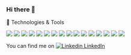 ### Hi there 👋

🔧 Technologies & Tools

![](https://img.shields.io/badge/OS-Linux-informational?style=flat&logo=<LOGO_NAME>&logoColor=white&color=2bbc8a)
![](https://img.shields.io/badge/Engine-NodeJS-informational?style=flat&logo=<LOGO_NAME>&logoColor=white&color=2bbc8a)
![](https://img.shields.io/badge/Code-Javascript-informational?style=flat&logo=<LOGO_NAME>&logoColor=white&color=2bbc8a)
![](https://img.shields.io/badge/Code-Typescrypt-informational?style=flat&logo=<LOGO_NAME>&logoColor=white&color=2bbc8a)
![](https://img.shields.io/badge/Code-Java-informational?style=flat&logo=<LOGO_NAME>&logoColor=white&color=2bbc8a)
![](https://img.shields.io/badge/Code-GraphQL-informational?style=flat&logo=<LOGO_NAME>&logoColor=white&color=2bbc8a)
![](https://img.shields.io/badge/Code-REST-informational?style=flat&logo=<LOGO_NAME>&logoColor=white&color=2bbc8a)
![](https://img.shields.io/badge/NoSQL-MongoDB-informational?style=flat&logo=<LOGO_NAME>&logoColor=white&color=2bbc8a)
![](https://img.shields.io/badge/NoSQL-DynamoDB-informational?style=flat&logo=<LOGO_NAME>&logoColor=white&color=2bbc8a)
![](https://img.shields.io/badge/SQL-PostgreSQL-informational?style=flat&logo=<LOGO_NAME>&logoColor=white&color=2bbc8a)
![](https://img.shields.io/badge/SQL-MySQL-informational?style=flat&logo=<LOGO_NAME>&logoColor=white&color=2bbc8a)
![](https://img.shields.io/badge/SQL-Oracle-informational?style=flat&logo=<LOGO_NAME>&logoColor=white&color=2bbc8a)
![](https://img.shields.io/badge/Version-Git-informational?style=flat&logo=<LOGO_NAME>&logoColor=white&color=2bbc8a)
![](https://img.shields.io/badge/Cloud-AWS-informational?style=flat&logo=<LOGO_NAME>&logoColor=white&color=2bbc8a)
![](https://img.shields.io/badge/Container-Docker-informational?style=flat&logo=<LOGO_NAME>&logoColor=white&color=2bbc8a)
![](https://img.shields.io/badge/Frontend-React-informational?style=flat&logo=<LOGO_NAME>&logoColor=white&color=2bbc8a)

<!-- Actual text -->

You can find me on [![Linkedin](https://i.stack.imgur.com/gVE0j.png) LinkedIn]([1])

<!-- Icons -->

[1.2]: https://i.imgur.com/0IdggSZ.png (LinkedIn icon without padding)

<!-- Links to your social media accounts -->

[1]: https://www.linkedin.com/in/joão-felipe-duarte-pessanha-2a9965b0/

<!--
**joaofeliped/joaofeliped** is a ✨ _special_ ✨ repository because its `README.md` (this file) appears on your GitHub profile.

Here are some ideas to get you started:

- 🔭 I’m currently working on ...
- 🌱 I’m currently learning ...
- 👯 I’m looking to collaborate on ...
- 🤔 I’m looking for help with ...
- 💬 Ask me about ...
- 📫 How to reach me: ...
- 😄 Pronouns: ...
- ⚡ Fun fact: ...
-->
